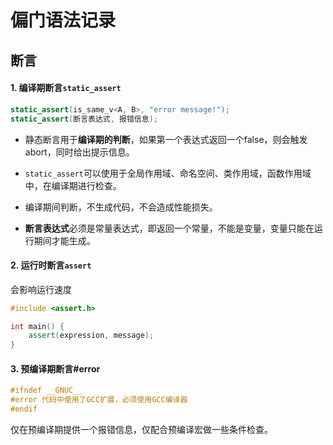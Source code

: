 # 偏门语法记录

## 断言

#### 1. 编译期断言`static_assert`

```cpp
static_assert(is_same_v<A, B>, "error message!");
static_assert(断言表达式, 报错信息);
```

* 静态断言用于**编译期的判断**，如果第一个表达式返回一个false，则会触发abort，同时给出提示信息。

* `static_assert`可以使用于全局作用域、命名空间、类作用域，函数作用域中，在编译期进行检查。
* 编译期间判断，不生成代码，不会造成性能损失。
* **断言表达式**必须是常量表达式，即返回一个常量，不能是变量，变量只能在运行期间才能生成。

#### 2. 运行时断言`assert`

会影响运行速度

```cpp
#include <assert.h>

int main() {
	assert(expression, message);
}
```

#### 3. 预编译期断言#error

```cpp
#ifndef __GNUC__
#error 代码中使用了GCC扩展，必须使用GCC编译器
#endif
```

仅在预编译期提供一个报错信息，仅配合预编译宏做一些条件检查。